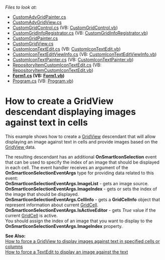 <!-- default file list -->
*Files to look at*:

* [CustomAdvGridPainter.cs](./CS/ImageTextEdit/CustomGridControl/CustomAdvGridView/CustomAdvGridPainter.cs)
* [CustomAdvGridView.cs](./CS/ImageTextEdit/CustomGridControl/CustomAdvGridView/CustomAdvGridView.cs)
* [CustomGridControl.cs](./CS/ImageTextEdit/CustomGridControl/CustomGridControl.cs) (VB: [CustomGridControl.vb](./VB/ImageTextEdit/CustomGridControl/CustomGridControl.vb))
* [CustomGridInfoRegistrator.cs](./CS/ImageTextEdit/CustomGridControl/CustomGridInfoRegistrator.cs) (VB: [CustomGridInfoRegistrator.vb](./VB/ImageTextEdit/CustomGridControl/CustomGridInfoRegistrator.vb))
* [CustomGridPainter.cs](./CS/ImageTextEdit/CustomGridControl/CustomGridView/CustomGridPainter.cs)
* [CustomGridView.cs](./CS/ImageTextEdit/CustomGridControl/CustomGridView/CustomGridView.cs)
* [CustomIconTextEdit.cs](./CS/ImageTextEdit/CustomIconTextEdit/CustomIconTextEdit.cs) (VB: [CustomIconTextEdit.vb](./VB/ImageTextEdit/CustomIconTextEdit/CustomIconTextEdit.vb))
* [CustomIconTextEditViewInfo.cs](./CS/ImageTextEdit/CustomIconTextEdit/CustomIconTextEditViewInfo.cs) (VB: [CustomIconTextEditViewInfo.vb](./VB/ImageTextEdit/CustomIconTextEdit/CustomIconTextEditViewInfo.vb))
* [CustomIconTextPainter.cs](./CS/ImageTextEdit/CustomIconTextEdit/CustomIconTextPainter.cs) (VB: [CustomIconTextPainter.vb](./VB/ImageTextEdit/CustomIconTextEdit/CustomIconTextPainter.vb))
* [RepositoryItemCustomIconTextEdit.cs](./CS/ImageTextEdit/CustomIconTextEdit/RepositoryItemCustomIconTextEdit.cs) (VB: [RepositoryItemCustomIconTextEdit.vb](./VB/ImageTextEdit/CustomIconTextEdit/RepositoryItemCustomIconTextEdit.vb))
* **[Form1.cs](./CS/ImageTextEdit/Form1.cs) (VB: [Form1.vb](./VB/ImageTextEdit/Form1.vb))**
* [Program.cs](./CS/ImageTextEdit/Program.cs) (VB: [Program.vb](./VB/ImageTextEdit/Program.vb))
<!-- default file list end -->
# How to create a GridView descendant displaying images against text in cells


<p>This example shows how to create a <a href="http://documentation.devexpress.com/#WindowsForms/clsDevExpressXtraGridViewsGridGridViewtopic">GridView</a> descendant that will allow displaying  an image against text in cells and provide images based on the <a href="http://documentation.devexpress.com/#WindowsForms/clsDevExpressXtraGridViewsGridGridViewtopic">GridView </a> data.</p><p>The resulting descendant has an additional <strong>OnSmartIconSelection</strong> event that can be used to specify the index of an image that should be displayed in each cell. The event handler receives an argument of the <strong>OnSmartIconSelectionEventArgs</strong> type for providing data related to this event:<br />
<strong>OnSmartIconSelectionEventArgs.ImageList</strong> - gets an image source.<br />
<strong>OnSmartIconSelectionEventArgs.ImageIndex</strong> - gets or sets the index of the image that should be displayed.<br />
<strong>OnSmartIconSelectionEventArgs.CellInfo</strong> - gets a <strong>GridCelInfo</strong> object that represent information about current <a href="//">GridCell</a>.<br />
<strong>OnSmartIconSelectionEventArgs.IsActiveEditor</strong> - gets <i>True</i> value if the current <a href="//">GridCell</a> is active.<br />
You should assign the index of an image that you want to display to the <strong>OnSmartIconSelectionEventArgs.ImageIndex</strong> property.</p><p><strong>See Also:</strong><br />
<a href="https://www.devexpress.com/Support/Center/p/K18337">How to force a GridView to display images against text in specified cells or columns</a><br />
<a href="https://www.devexpress.com/Support/Center/p/K18336">How to force a TextEdit to display an image against the text </a></p>

<br/>


